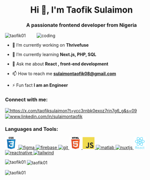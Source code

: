 <h1 align="center">Hi 👋, I'm Taofik Sulaimon</h1>
<h3 align="center">A passionate frontend developer from Nigeria</h3>
<img align="right" alt="coding" width="400" src="https://elements-video-cover-images-0.imgix.net/files/261073161/code_1_loop_img.jpg?auto=compress%2Cformat&h=506&w=900&fit=min&s=5c2c7a1a8876b1a553a6ff679702299a.gif" > 
<p align="left"> <img src="https://komarev.com/ghpvc/?username=taofik01&label=Profile%20views&color=0e75b6&style=flat" alt="taofik01" /> </p>




- 🔭 I’m currently working on **Thrivefuse**

- 🌱 I’m currently learning **Next.js, PHP, SQL**

- 💬 Ask me about **React , front-end development**

- 📫 How to reach me **sulaimontaofik08@gmail.com**

- ⚡ Fun fact **I am an Engineer**

<h3 align="left">Connect with me:</h3>
<p align="left">
<a href="https://twitter.com/https://x.com/taofiksulaimon?t=ycc3rnbk0exoz7rin7g6_g&s=09" target="blank"><img align="center" src="https://raw.githubusercontent.com/rahuldkjain/github-profile-readme-generator/master/src/images/icons/Social/twitter.svg" alt="https://x.com/taofiksulaimon?t=ycc3rnbk0exoz7rin7g6_g&s=09" height="30" width="40" /></a>
<a href="https://linkedin.com/in/www.linkedin.com/in/sulaimontaofik" target="blank"><img align="center" src="https://raw.githubusercontent.com/rahuldkjain/github-profile-readme-generator/master/src/images/icons/Social/linked-in-alt.svg" alt="www.linkedin.com/in/sulaimontaofik" height="30" width="40" /></a>
</p>

<h3 align="left">Languages and Tools:</h3>
<p align="left"> <a href="https://www.w3schools.com/css/" target="_blank" rel="noreferrer"> <img src="https://raw.githubusercontent.com/devicons/devicon/master/icons/css3/css3-original-wordmark.svg" alt="css3" width="40" height="40"/> </a> <a href="https://www.figma.com/" target="_blank" rel="noreferrer"> <img src="https://www.vectorlogo.zone/logos/figma/figma-icon.svg" alt="figma" width="40" height="40"/> </a> <a href="https://firebase.google.com/" target="_blank" rel="noreferrer"> <img src="https://www.vectorlogo.zone/logos/firebase/firebase-icon.svg" alt="firebase" width="40" height="40"/> </a> <a href="https://git-scm.com/" target="_blank" rel="noreferrer"> <img src="https://www.vectorlogo.zone/logos/git-scm/git-scm-icon.svg" alt="git" width="40" height="40"/> </a> <a href="https://www.w3.org/html/" target="_blank" rel="noreferrer"> <img src="https://raw.githubusercontent.com/devicons/devicon/master/icons/html5/html5-original-wordmark.svg" alt="html5" width="40" height="40"/> </a> <a href="https://developer.mozilla.org/en-US/docs/Web/JavaScript" target="_blank" rel="noreferrer"> <img src="https://raw.githubusercontent.com/devicons/devicon/master/icons/javascript/javascript-original.svg" alt="javascript" width="40" height="40"/> </a> <a href="https://www.mathworks.com/" target="_blank" rel="noreferrer"> <img src="https://upload.wikimedia.org/wikipedia/commons/2/21/Matlab_Logo.png" alt="matlab" width="40" height="40"/> </a> <a href="https://nuxtjs.org/" target="_blank" rel="noreferrer"> <img src="https://www.vectorlogo.zone/logos/nuxtjs/nuxtjs-icon.svg" alt="nuxtjs" width="40" height="40"/> </a> <a href="https://reactjs.org/" target="_blank" rel="noreferrer"> <img src="https://raw.githubusercontent.com/devicons/devicon/master/icons/react/react-original-wordmark.svg" alt="react" width="40" height="40"/> </a> <a href="https://reactnative.dev/" target="_blank" rel="noreferrer"> <img src="https://reactnative.dev/img/header_logo.svg" alt="reactnative" width="40" height="40"/> </a> <a href="https://tailwindcss.com/" target="_blank" rel="noreferrer"> <img src="https://www.vectorlogo.zone/logos/tailwindcss/tailwindcss-icon.svg" alt="tailwind" width="40" height="40"/> </a> </p>

<p><img align="left" src="https://github-readme-stats.vercel.app/api/top-langs?username=taofik01&show_icons=true&locale=en&layout=compact" alt="taofik01" /></p>

<p>&nbsp;<img align="center" src="https://github-readme-stats.vercel.app/api?username=taofik01&show_icons=true&locale=en" alt="taofik01" /></p>

<p><img align="center" src="https://github-readme-streak-stats.herokuapp.com/?user=taofik01&" alt="taofik01" /></p>
